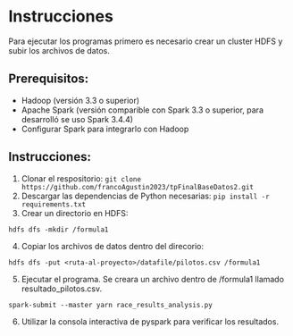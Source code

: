 # Instrucciones 
Para ejecutar los programas primero es necesario crear un cluster HDFS y subir los archivos de datos.
## Prerequisitos:
- Hadoop (versión 3.3 o superior)
- Apache Spark (versión comparible con Spark 3.3 o superior, para desarrolló se uso Spark 3.4.4)
- Configurar Spark para integrarlo con Hadoop

## Instrucciones:
1. Clonar el respositorio: `git clone https://github.com/francoAgustin2023/tpFinalBaseDatos2.git`
2. Descargar las dependencias de Python necesarias: `pip install -r requirements.txt`
3. Crear un directorio en HDFS:
```
hdfs dfs -mkdir /formula1
```
4. Copiar los archivos de datos dentro del direcorio:
```
hdfs dfs -put <ruta-al-proyecto>/datafile/pilotos.csv /formula1
```
5. Ejecutar el programa. Se creara un archivo dentro de /formula1 llamado resultado_pilotos.csv.
```
spark-submit --master yarn race_results_analysis.py
```
6. Utilizar la consola interactiva de pyspark para verificar los resultados.


